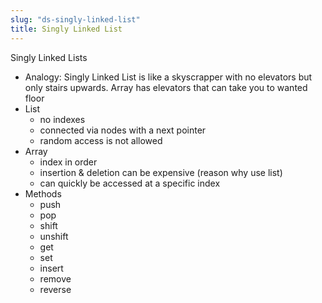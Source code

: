 ```yaml
---
slug: "ds-singly-linked-list"
title: Singly Linked List
---
```


Singly Linked Lists

- Analogy: Singly Linked List is like a skyscrapper with no elevators but only stairs upwards. Array has elevators that can take you to wanted floor
- List
  - no indexes
  - connected via nodes with a next pointer
  - random access is not allowed
- Array
  - index in order
  - insertion & deletion can be expensive (reason why use list)
  - can quickly be accessed at a specific index
- Methods
  - push
  - pop
  - shift
  - unshift
  - get
  - set
  - insert
  - remove
  - reverse
